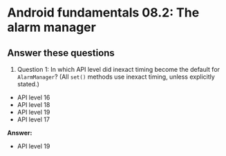 Android fundamentals 08.2: The alarm manager
=======

Answer these questions
-----------

1. Question 1: In which API level did inexact timing become the default for `AlarmManager`? (All `set()` methods use inexact timing, unless explicitly stated.)

* API level 16
* API level 18
* API level 19
* API level 17


**Answer:**
* API level 19




